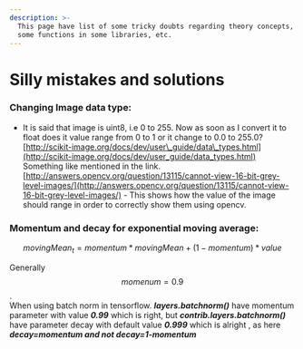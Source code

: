 ```yaml
---
description: >-
  This page have list of some tricky doubts regarding theory concepts, or use of
  some functions in some libraries, etc.
---
```


# Silly mistakes and solutions

### Changing Image data type:

* It is said that image is uint8, i.e  0 to 255. Now as soon as I convert it to float does it value range from 0 to 1 or it change to 0.0 to 255.0? [http://scikit-image.org/docs/dev/user\_guide/data\_types.html](http://scikit-image.org/docs/dev/user_guide/data_types.html) Something like mentioned in the link.   [http://answers.opencv.org/question/13115/cannot-view-16-bit-grey-level-images/](http://answers.opencv.org/question/13115/cannot-view-16-bit-grey-level-images/)  - This shows how the value of the image should range in order to correctly show them using opencv.

### Momentum and decay for exponential moving average:

$$
movingMean_t = momentum*movingMean + (1-momentum)*value
$$

Generally $$momenum=0.9$$ .   
When using batch norm in tensorflow. _**layers.batchnorm\(\)**_ have momentum parameter with value _**0.99**_  which is right, but _**contrib.layers.batchnorm\(\)**_ have parameter decay with default value  _**0.999**_  which is alright , as here _**decay=momentum and not decay=1-momentum**_



